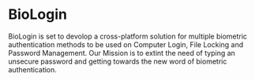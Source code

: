 # BioLogin
BioLogin is set to devolop a cross-platform solution for multiple biometric authentication methods to be used on Computer Login, File Locking and Password Management. Our Mission is to extint the need of typing an unsecure password and getting towards the new word of biometric authentication.
